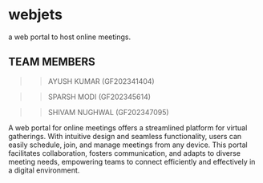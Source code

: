 # webjets
a web portal to host online meetings.

<H2>TEAM MEMBERS</H2>

>> AYUSH KUMAR (GF202341404)

>> SPARSH MODI (GF202345614)

>> SHIVAM NUGHWAL (GF202347095)

A web portal for online meetings offers a streamlined platform for virtual gatherings.
With intuitive design and seamless functionality, users can easily schedule, join, and manage meetings from any device.
 This portal facilitates collaboration, fosters communication, and adapts to diverse meeting needs, empowering teams to connect efficiently and effectively in a digital environment.
